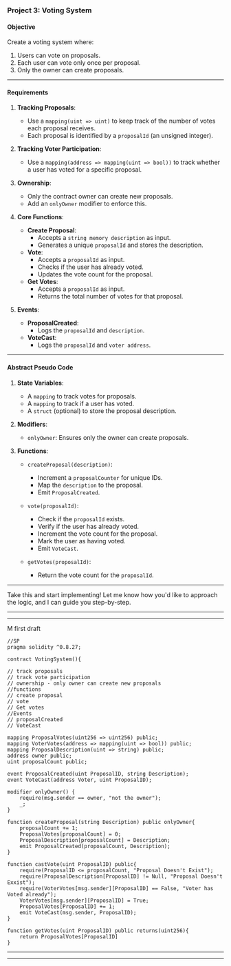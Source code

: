 ### **Project 3: Voting System**

#### **Objective**
Create a voting system where:
1. Users can vote on proposals.
2. Each user can vote only once per proposal.
3. Only the owner can create proposals.

---

#### **Requirements**

1. **Tracking Proposals**:
   - Use a `mapping(uint => uint)` to keep track of the number of votes each proposal receives.
   - Each proposal is identified by a `proposalId` (an unsigned integer).

2. **Tracking Voter Participation**:
   - Use a `mapping(address => mapping(uint => bool))` to track whether a user has voted for a specific proposal.

3. **Ownership**:
   - Only the contract owner can create new proposals.
   - Add an `onlyOwner` modifier to enforce this.

4. **Core Functions**:
   - **Create Proposal**:
     - Accepts a `string memory description` as input.
     - Generates a unique `proposalId` and stores the description.
   - **Vote**:
     - Accepts a `proposalId` as input.
     - Checks if the user has already voted.
     - Updates the vote count for the proposal.
   - **Get Votes**:
     - Accepts a `proposalId` as input.
     - Returns the total number of votes for that proposal.

5. **Events**:
   - **ProposalCreated**:
     - Logs the `proposalId` and `description`.
   - **VoteCast**:
     - Logs the `proposalId` and `voter address`.

---

#### **Abstract Pseudo Code**

1. **State Variables**:
   - A `mapping` to track votes for proposals.
   - A `mapping` to track if a user has voted.
   - A `struct` (optional) to store the proposal description.

2. **Modifiers**:
   - `onlyOwner`: Ensures only the owner can create proposals.

3. **Functions**:
   - `createProposal(description)`:
     - Increment a `proposalCounter` for unique IDs.
     - Map the `description` to the proposal.
     - Emit `ProposalCreated`.

   - `vote(proposalId)`:
     - Check if the `proposalId` exists.
     - Verify if the user has already voted.
     - Increment the vote count for the proposal.
     - Mark the user as having voted.
     - Emit `VoteCast`.

   - `getVotes(proposalId)`:
     - Return the vote count for the `proposalId`.

---

Take this and start implementing! Let me know how you'd like to approach the logic, and I can guide you step-by-step.

----
---
M first draft

```solidity
//SP
pragma solidity ^0.8.27;

contract VotingSystem(){

// track proposals
// track vote participation
// ownership - only owner can create new proposals
//functions
// create proposal
// vote
// Get votes
//Events
// proposalCreated
// VoteCast

mapping ProposalVotes(uint256 => uint256) public;
mapping VoterVotes(address => mapping(uint => bool)) public;
mapping ProposalDescription(uint => string) public;
address owner public;
uint proposalCount public;

event ProposalCreated(uint ProposalID, string Description);
event VoteCast(address Voter, uint ProposalID);

modifier onlyOwner() {
    require(msg.sender == owner, "not the owner");
    _;
}

function createProposal(string Description) public onlyOwner{
    proposalCount += 1;
    ProposalVotes[proposalCount] = 0;
    ProposalDescription[proposalCount] = Description;
    emit ProposalCreated(proposalCount, Description);
}

function castVote(uint ProposalID) public{
    require(ProposalID <= proposalCount, "Proposal Doesn't Exist");
    require(ProposalDescription[ProposalID] != Null, "Proposal Doesn't Exxist");
    require(VoterVotes[msg.sender][ProposalID] == False, "Voter has Voted already");
    VoterVotes[msg.sender][ProposalID] = True;
    ProposalVotes[ProposalID] += 1;    
    emit VoteCast(msg.sender, ProposalID);
}

function getVotes(uint ProposalID) public returns(uint256){
    return ProposalVotes[ProposalID]
}
```


----
----
